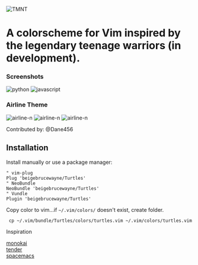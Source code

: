 ![TMNT](http://i.imgur.com/dQ24EoO.png)


# A colorscheme for Vim inspired by the legendary teenage warriors (in development).



### Screenshots
![python](http://i.imgur.com/bFCw1hs.png)
![javascript](http://i.imgur.com/xeu5egX.png)

### Airline Theme
![airline-n](https://i.imgur.com/zw8kSaw.png)
![airline-n](https://i.imgur.com/dIjbwfq.png)
![airline-n](https://i.imgur.com/hr6yzLa.png)

Contributed by: @Dane456

## Installation

Install manually or use a package manager:

```viml
" vim-plug
Plug 'beigebrucewayne/Turtles'
" NeoBundle
NeoBundle 'beigebrucewayne/Turtles'
" Vundle
Plugin 'beigebrucewayne/Turtles'
```

Copy color to vim...if `~/.vim/colors/` doesn't exist, create folder.
```
 cp ~/.vim/bundle/Turtles/colors/turtles.vim ~/.vim/colors/turtles.vim
```


Inspiration

[monokai](https://github.com/crusoexia/vim-monokai)  
[tender](https://github.com/jacoborus/tender.vim/blob/master/README.md)  
[spacemacs](https://github.com/nashamri/spacemacs-theme)  

